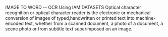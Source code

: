  IMAGE TO WORD -- OCR 
 Using IAM DATASETS
 Optical character recognition or optical character reader is the electronic or mechanical conversion of images of typed,handwritten or printed text into machine-encoded text, whether from a scanned document, a photo of a document, a scene photo or from subtitle text superimposed on an image.
